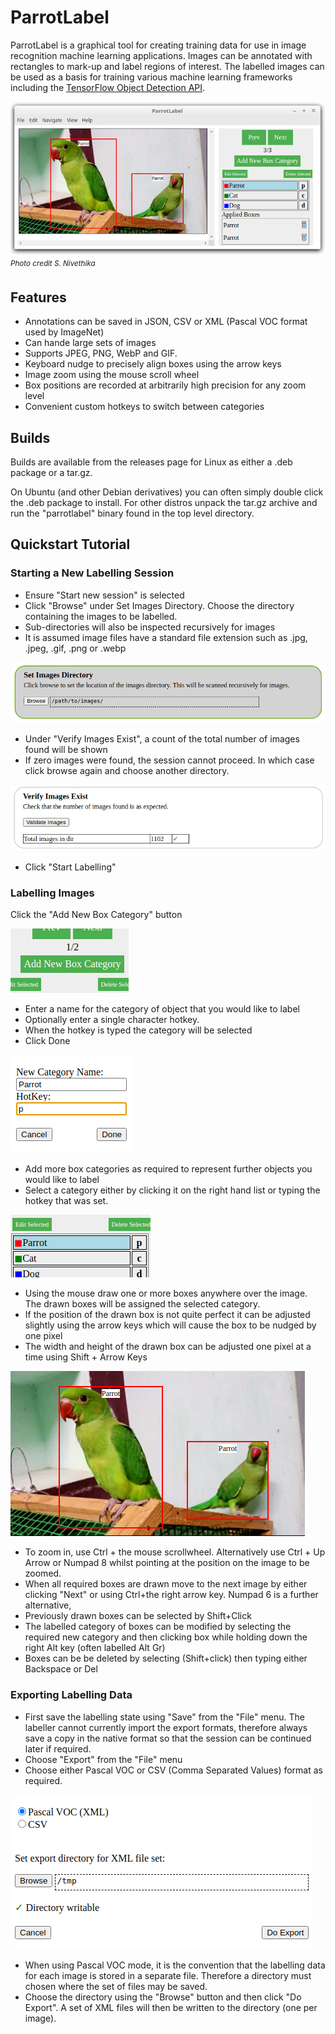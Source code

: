 # ParrotLabel
ParrotLabel is a graphical tool for creating training data for use in image recognition machine learning applications. Images can be annotated with rectangles to mark-up and label regions of interest. The labelled images can be used as a basis for training various machine learning frameworks including the [TensorFlow Object Detection API](https://tensorflow-object-detection-api-tutorial.readthedocs.io/en/latest/training.html).

![](img/HelpLabellerWindow.png)    
<sup>*Photo credit S. Nivethika*</sup>

## Features
* Annotations can be saved in JSON, CSV or XML (Pascal VOC format used by ImageNet)
* Can hande large sets of images
* Supports JPEG, PNG, WebP and GIF.
* Keyboard nudge to precisely align boxes using the arrow keys
* Image zoom using the mouse scroll wheel
* Box positions are recorded at arbitrarily high precision for any zoom level
* Convenient custom hotkeys to switch between categories

## Builds

Builds are available from the releases page for Linux as either a .deb package or a tar.gz.

On Ubuntu (and other Debian derivatives) you can often simply double click the .deb package to install. For other distros unpack the tar.gz archive and run the "parrotlabel" binary found in the top level directory.


## Quickstart Tutorial

### Starting a New Labelling Session

* Ensure "Start new session" is selected
* Click "Browse" under Set Images Directory. Choose the directory containing the images to be labelled.
* Sub-directories will also be inspected recursively for images
* It is assumed image files have a standard file extension such as .jpg, .jpeg, .gif, .png or .webp

<img src="img/HelpSetImagesDirectory.png/">

* Under "Verify Images Exist", a count of the total number of images found will be shown
* If zero images were found, the session cannot proceed. In which case click browse again and choose another directory.

<img src="img/HelpNumberOfImagesFound.png">

* Click "Start Labelling"

### Labelling Images

Click the "Add New Box Category" button

<kbd><img src="img/HelpAddNewBoxCategory.png"></kbd>

* Enter a name for the category of object that you would like to label
* Optionally enter a single character hotkey.
* When the hotkey is typed the category will be selected
* Click Done

<kbd><img src="img/HelpAddNewCategoryForm.png"></kbd>

* Add more box categories as required to represent further objects you would like to label
* Select a category either by clicking it on the right hand list or typing the hotkey that was set.

<kbd><img src="img/HelpSelectCategory.png"></kbd>

* Using the mouse draw one or more boxes anywhere over the image. The drawn boxes will be assigned the selected category.
* If the position of the drawn box is not quite perfect it can be adjusted slightly using the arrow keys which will cause the box to be nudged by one pixel
* The width and height of the drawn box can be adjusted one pixel at a time using Shift + Arrow Keys

<kbd><img src="img/HelpLabelledParrots.png"></kdb>

* To zoom in, use Ctrl + the mouse scrollwheel. Alternatively use Ctrl + Up Arrow or Numpad 8 whilst pointing at the position on the image to be zoomed.
* When all required boxes are drawn move to the next image by either clicking "Next" or using Ctrl+the right arrow key. Numpad 6 is a further alternative,
* Previously drawn boxes can be selected by Shift+Click
* The labelled category of boxes can be modified by selecting the required new category and then clicking box while holding down the right Alt key (often labelled Alt Gr)
* Boxes can be be deleted by selecting (Shift+click) then typing either Backspace or Del

### Exporting Labelling Data

* First save the labelling state using "Save" from the "File" menu. The labeller cannot currently import the export formats, therefore always save a copy in the native format so that the session can be continued later if required.
* Choose "Export" from the "File" menu
* Choose either Pascal VOC or CSV (Comma Separated Values) format as required.

<kbd><img src="img/HelpExportDialogue.png"></kdb>

* When using Pascal VOC mode, it is the convention that the labelling data for each image is stored in a separate file. Therefore a directory must chosen where the set of files may be saved.
* Choose the directory using the "Browse" button and then click "Do Export". A set of XML files will then be written to the directory (one per image).
